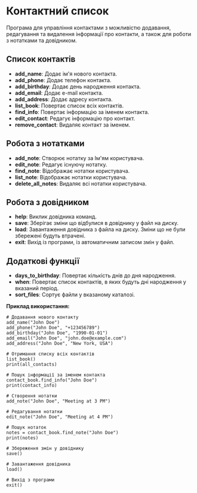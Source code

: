 # Контактний список

Програма для управління контактами з можливістю додавання, редагування та видалення інформації про контакти, а також для роботи з нотатками та довідником.

## Список контактів

- **add_name**: Додає ім'я нового контакта.
- **add_phone**: Додає телефон контакта.
- **add_birthday**: Додає день народження контакта.
- **add_email**: Додає e-mail контакта.
- **add_address**: Додає адресу контакта.
- **list_book**: Повертає список всіх контактів.
- **find_info**: Повертає інформацію за іменем контакта.
- **edit_contact**: Редагує інформацію про контакт.
- **remove_contact**: Видаляє контакт за іменем.

## Робота з нотатками

- **add_note**: Створює нотатку за Ім'ям користувача.
- **edit_note**: Редагує існуючу нотатку.
- **find_note**: Відображає нотатки користувача.
- **list_note**: Відображає нотатки користувача.
- **delete_all_notes**: Видаляє всі нотатки користувача.

## Робота з довідником

- **help**: Виклик довідника команд.
- **save**: Зберігає зміни що відбулися в довіднику у файл на диску.
- **load**: Завантаження довідника з файла на диску. Зміни що не були збережені будуть втрачені.
- **exit**: Вихід із програми, із автоматичним записом змін у файл.

## Додаткові функції 

- **days_to_birthday**: Повертає кількість днів до дня народження.
- **when**: Повертає список контактів, в яких будуть дні народження у вказаний період.
- **sort_files**: Сортує файли у вказаному каталозі.

**Приклад використання:**

```
# Додавання нового контакту
add_name("John Doe")
add_phone("John Doe", "+123456789")
add_birthday("John Doe", "1990-01-01")
add_email("John Doe", "john.doe@example.com")
add_address("John Doe", "New York, USA")

# Отримання списку всіх контактів
list_book()
print(all_contacts)

# Пошук інформації за іменем контакта
contact_book.find_info("John Doe")
print(contact_info)

# Створення нотатки
add_note("John Doe", "Meeting at 3 PM")

# Редагування нотатки
edit_note("John Doe", "Meeting at 4 PM")

# Пошук нотаток
notes = contact_book.find_note("John Doe")
print(notes)

# Збереження змін у довіднику
save()

# Завантаження довідника
load()

# Вихід з програми
exit()
